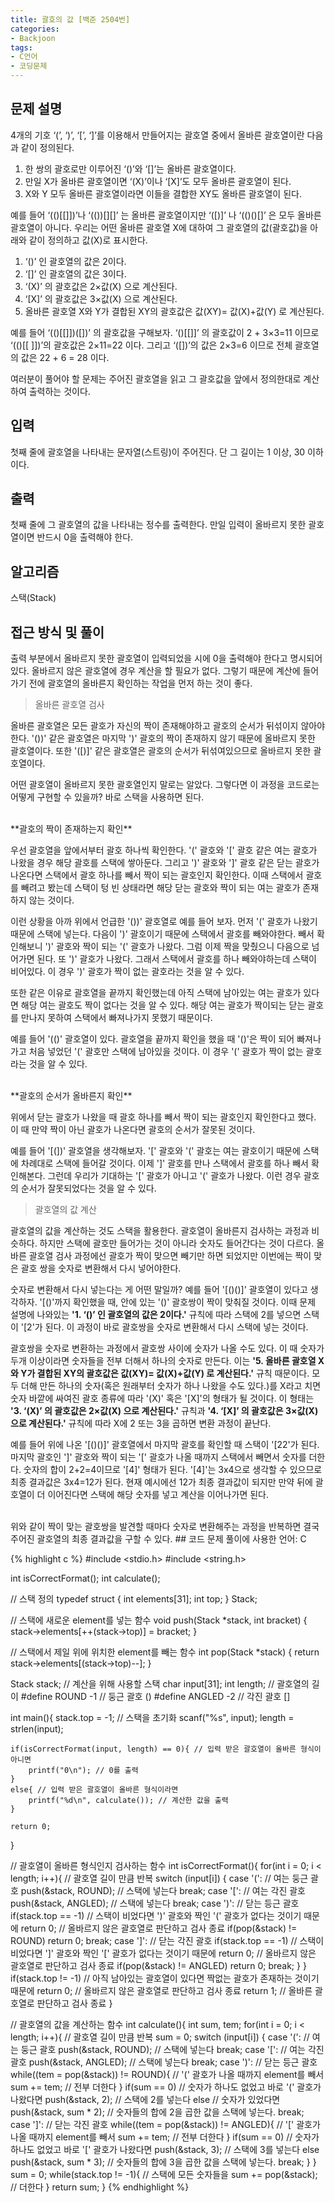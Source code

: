 ```yaml
---
title: 괄호의 값 [백준 2504번]
categories:
- Backjoon
tags:
- C언어
- 코딩문제
---
```


## 문제 설명

4개의 기호 ‘(’, ‘)’, ‘[’, ‘]’를 이용해서 만들어지는 괄호열 중에서 올바른 괄호열이란 다음과 같이 정의된다.

1. 한 쌍의 괄호로만 이루어진 ‘()’와 ‘[]’는 올바른 괄호열이다. 
2. 만일 X가 올바른 괄호열이면 ‘(X)’이나 ‘[X]’도 모두 올바른 괄호열이 된다. 
3. X와 Y 모두 올바른 괄호열이라면 이들을 결합한 XY도 올바른 괄호열이 된다.

예를 들어 ‘(()[[]])’나 ‘(())[][]’ 는 올바른 괄호열이지만 ‘([)]’ 나 ‘(()()[]’ 은 모두 올바른 괄호열이 아니다. 우리는 어떤 올바른 괄호열 X에 대하여 그 괄호열의 값(괄호값)을 아래와 같이 정의하고 값(X)로 표시한다. 

1. ‘()’ 인 괄호열의 값은 2이다.
2. ‘[]’ 인 괄호열의 값은 3이다.
3. ‘(X)’ 의 괄호값은 2×값(X) 으로 계산된다.
4. ‘[X]’ 의 괄호값은 3×값(X) 으로 계산된다.
5. 올바른 괄호열 X와 Y가 결합된 XY의 괄호값은 값(XY)= 값(X)+값(Y) 로 계산된다.

예를 들어 ‘(()[[]])([])’ 의 괄호값을 구해보자.  ‘()[[]]’ 의 괄호값이 2 + 3×3=11 이므로  ‘(()[[ ]])’의 괄호값은 2×11=22 이다. 그리고  ‘([])’의 값은 2×3=6 이므로 전체 괄호열의 값은 22 + 6 = 28 이다.

여러분이 풀어야 할 문제는 주어진 괄호열을 읽고 그 괄호값을 앞에서 정의한대로 계산하여 출력하는 것이다. 


## 입력

첫째 줄에 괄호열을 나타내는 문자열(스트링)이 주어진다. 단 그 길이는 1 이상, 30 이하이다.

## 출력

첫째 줄에 그 괄호열의 값을 나타내는 정수를 출력한다. 만일 입력이 올바르지 못한 괄호열이면 반드시 0을 출력해야 한다. 

## 알고리즘

스택(Stack)

## 접근 방식 및 풀이

출력 부분에서 올바르지 못한 괄호열이 입력되었을 시에 0을 출력해야 한다고 명시되어있다.
올바르지 않은 괄호열에 경우 계산을 할 필요가 없다. 그렇기 때문에 계산에 들어가기 전에 괄호열의 올바른지 확인하는 작업을 먼저 하는 것이 좋다.

> 올바른 괄호열 검사

올바른 괄호열은 모든 괄호가 자신의 짝이 존재해야하고 괄호의 순서가 뒤섞이지 않아야한다. '())' 같은 괄호열은 마지막 ')' 괄호의 짝이 존재하지 않기 때문에 올바르지 못한 괄호열이다. 또한 '([)]' 같은 괄호열은 괄호의 순서가 뒤섞여있으므로 올바르지 못한 괄호열이다.

어떤 괄호열이 올바르지 못한 괄호열인지 말로는 알았다. 그렇다면 이 과정을 코드로는 어떻게 구현할 수 있을까?
바로 스택을 사용하면 된다.

<br>
**괄호의 짝이 존재하는지 확인**

우선 괄호열을 앞에서부터 괄호 하나씩 확인한다.
'(' 괄호와 '['  괄호 같은 여는 괄호가 나왔을 경우 해당 괄호를 스택에 쌓아둔다. 그리고 ')' 괄호와 ']'  괄호 같은 닫는 괄호가 나온다면 스택에서 괄호 하나를 빼서 짝이 되는 괄호인지 확인한다. 이때 스택에서 괄호를 빼려고 봤는데 스택이 텅 빈 상태라면 해당 닫는 괄호와 짝이 되는 여는 괄호가 존재하지 않는 것이다.

이런 상황을 아까 위에서 언급한 '())' 괄호열로 예를 들어 보자. 먼저 '(' 괄호가 나왔기 때문에 스택에 넣는다. 다음이 ')' 괄호이기 때문에 스택에서 괄호를 빼와야한다. 빼서 확인해보니 ')' 괄호와 짝이 되는 '(' 괄호가 나왔다. 그럼 이제 짝을 맞췄으니 다음으로 넘어가면 된다. 또 ')' 괄호가 나왔다. 그래서 스택에서 괄호를 하나 빼와야하는데 스택이 비어있다. 이 경우 ')' 괄호가 짝이 없는 괄호라는 것을 알 수 있다.

또한 같은 이유로 괄호열을 끝까지 확인했는데 아직 스택에 남아있는 여는 괄호가 있다면 해당 여는 괄호도 짝이 없다는 것을 알 수 있다. 해당 여는 괄호가 짝이되는 닫는 괄호를 만나지 못하여 스택에서 빠져나가지 못했기 때문이다.

예를 들어 '(()' 괄호열이 있다. 괄호열을 끝까지 확인을 했을 때 '()'은 짝이 되어 빠져나가고 처음 넣었던 '(' 괄호만 스택에 남아있을 것이다. 이 경우 '(' 괄호가 짝이 없는 괄호라는 것을 알 수 있다.

<br>
**괄호의 순서가 올바른지 확인**

위에서 닫는 괄호가 나왔을 때 괄호 하나를 빼서 짝이 되는 괄호인지 확인한다고 했다. 이 때 만약 짝이 아닌 괄호가 나온다면 괄호의 순서가 잘못된 것이다.

예를 들어 '[(])' 괄호열을 생각해보자.  '[' 괄호와 '(' 괄호는 여는 괄호이기 때문에 스택에 차례대로 스택에 들어갈 것이다. 이제 ']' 괄호를 만나 스택에서 괄호를 하나 빼서 확인해본다. 그런데 우리가 기대하는 '[' 괄호가 아니고 '(' 괄호가 나왔다. 이런 경우 괄호의 순서가 잘못되었다는 것을 알 수 있다.

> 괄호열의 값 계산

괄호열의 값을 계산하는 것도 스택을 활용한다. 괄호열이 올바른지 검사하는 과정과 비슷하다. 하지만 스택에 괄호만 들어가는 것이 아니라 숫자도 들어간다는 것이 다르다. 올바른 괄호열 검사 과정에선 괄호가 짝이 맞으면 빼기만 하면 되었지만 이번에는 짝이 맞은 괄호 쌍을 숫자로 변환해서 다시 넣어야한다.

숫자로 변환해서 다시 넣는다는 게 어떤 말일까? 예를 들어 '[()()]' 괄호열이 있다고 생각하자. '[()'까지 확인했을 때, 안에 있는 '()' 괄호쌍이 짝이 맞춰질 것이다. 이때 문제 설명에 나와있는 **'1. ‘()’ 인 괄호열의 값은 2이다.'** 규칙에 따라 스택에  2를 넣으면 스택이 '[2'가 된다. 이 과정이 바로 괄호쌍을 숫자로 변환해서 다시 스택에 넣는 것이다.

괄호쌍을 숫자로 변환하는 과정에서 괄호쌍 사이에 숫자가 나올 수도 있다. 이 때 숫자가 두개 이상이라면 숫자들을 전부 더해서 하나의 숫자로 만든다. 이는 **'5. 올바른 괄호열 X와 Y가 결합된 XY의 괄호값은 값(XY)= 값(X)+값(Y) 로 계산된다.'** 규칙 때문이다.  모두 더해 만든 하나의 숫자(혹은 원래부터 숫자가 하나 나왔을 수도 있다.)를 X라고 치면 숫자 바깥에 싸여진 괄호 종류에 따라 '(X)' 혹은 '[X]'의 형태가 될 것이다. 이 형태는 **'3. ‘(X)’ 의 괄호값은 2×값(X) 으로 계산된다.'** 규칙과 **'4. ‘[X]’ 의 괄호값은 3×값(X) 으로 계산된다.'** 규칙에 따라 X에  2 또는 3을 곱하면 변환 과정이 끝난다.

예를 들어 위에 나온 '[()()]' 괄호열에서 마지막 괄호를 확인할 때 스택이 '[22'가 된다. 마지막 괄호인 ']' 괄호와 짝이 되는 '[' 괄호가 나올 때까지 스택에서 빼면서 숫자를 더한다. 숫자의 합이 2+2=4이므로 '[4]' 형태가 된다.  '[4]'는 3x4으로 생각할 수 있으므로 최종 결과값은 3x4=12가 된다. 현재 예시에선 12가 최종 결과값이 되지만 만약 뒤에 괄호열이 더 이어진다면 스택에 해당 숫자를 넣고 계산을 이어나가면 된다.

<br>
위와 같이 짝이 맞는 괄호쌍을 발견할 때마다 숫자로 변환해주는 과정을 반복하면 결국 주어진 괄호열의 최종 결과값을 구할 수 있다.
## 코드
문제 풀이에 사용한 언어: C

{% highlight c %}
#include <stdio.h>
#include <string.h>

int isCorrectFormat();
int calculate();

// 스택 정의
typedef struct {
    int elements[31];
    int top;
} Stack;

// 스택에 새로운 element를 넣는 함수
void push(Stack *stack, int bracket) {
    stack->elements[++(stack->top)] = bracket;
}

// 스택에서 제일 위에 위치한 element를 빼는 함수
int pop(Stack *stack) {
    return stack->elements[(stack->top)--];
}

Stack stack; // 계산을 위해 사용할 스택
char input[31];
int length; // 괄호열의 길이
#define ROUND -1 // 둥근 괄호 ()
#define ANGLED -2 // 각진 괄호 []

int
main(){
    stack.top = -1; // 스택을 초기화
    scanf("%s", input);
    length = strlen(input);
    
    if(isCorrectFormat(input, length) == 0){ // 입력 받은 괄호열이 올바른 형식이 아니면
        printf("0\n"); // 0를 출력
    }
    else{ // 입력 받은 괄호열이 올바른 형식이라면
        printf("%d\n", calculate()); // 계산한 값을 출력
    }
    
    return 0;
}

// 괄호열이 올바른 형식인지 검사하는 함수
int isCorrectFormat(){
    for(int i = 0; i < length; i++){ // 괄호열 길이 만큼 반복
        switch (input[i]) {
            case '(': // 여는 둥근 괄호
                push(&stack, ROUND); // 스택에 넣는다
                break;
            case '[': // 여는 각진 괄호
                push(&stack, ANGLED); // 스택에 넣는다
                break;
            case ')': // 닫는 등근 괄호
                if(stack.top == -1) // 스택이 비었다면 ')' 괄호와 짝인 '(' 괄호가 없다는 것이기 때문에
                    return 0; // 올바르지 않은 괄호열로 판단하고 검사 종료
                if(pop(&stack) != ROUND)
                    return 0;
                break;
            case ']': // 닫는 각진 괄호
                if(stack.top == -1) // 스택이 비었다면 ']' 괄호와 짝인 '[' 괄호가 없다는 것이기 때문에
                    return 0; // 올바르지 않은 괄호열로 판단하고 검사 종료
                if(pop(&stack) != ANGLED)
                    return 0;
                break;
        }
    }
    if(stack.top != -1)  // 아직 남아있는 괄호열이 있다면 짝없는 괄호가 존재하는 것이기 때문에
        return 0; // 올바르지 않은 괄호열로 판단하고 검사 종료
    return 1; // 올바른 괄호열로 판단하고 검사 종료
}

// 괄호열의 값을 계산하는 함수
int calculate(){
    int sum, tem;
    for(int i = 0; i < length; i++){ // 괄호열 길이 만큼 반복
        sum = 0;
        switch (input[i]) {
            case '(': // 여는 둥근 괄호
                push(&stack, ROUND); // 스택에 넣는다
                break;
            case '[': // 여는 각진 괄호
                push(&stack, ANGLED); // 스택에 넣는다
                break;
            case ')': // 닫는 등근 괄호
                while((tem = pop(&stack)) != ROUND){ // '(' 괄호가 나올 때까지 element를 빼서
                    sum += tem; // 전부 더한다
                }
                if(sum == 0) // 숫자가 하나도 없었고 바로 '(' 괄호가 나왔다면
                    push(&stack, 2); // 스택에 2를 넣는다
                else // 숫자가 있었다면
                    push(&stack, sum * 2); // 숫자들의 합에 2을 곱한 값을 스택에 넣는다.
                break;
            case ']': // 닫는 각진 괄호
                while((tem = pop(&stack)) != ANGLED){ // '[' 괄호가 나올 때까지 element를 빼서
                    sum += tem; // 전부 더한다
                }
                if(sum == 0) // 숫자가 하나도 없었고 바로 '[' 괄호가 나왔다면
                    push(&stack, 3); // 스택에 3를 넣는다
                else
                    push(&stack, sum * 3); // 숫자들의 합에 3을 곱한 값을 스택에 넣는다.
                break;
        }
    }
    sum = 0;
    while(stack.top != -1){ // 스택에 모든 숫자들을
        sum += pop(&stack); // 더한다
    }
    return sum;
}
{% endhighlight %}
